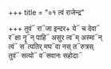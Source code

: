+++
title = "०१ त्वं राजेन्द्र"

+++
तुवं᳓ रा᳓जा इन्दर+ ये᳓ च देवा᳓  
र᳓क्षा नॄ᳓न् पाहि᳓ असुर त्व᳓म् अस्मा᳓न्  
त्वं᳓ स᳓त्पतिर् मघ᳓वा नस् त᳓रुत्रस्  
तुवं᳓ सत्यो᳓ व᳓सवानः सहोदाः᳓